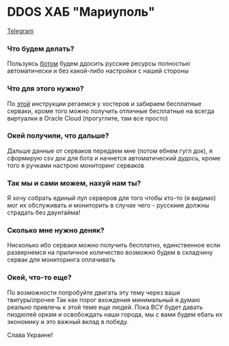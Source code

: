 # DDOS ХАБ "Мариуполь"
[Telegram](https://t.me/+mRCzl3gpeJM4ODRi)
### Что будем делать?
Пользуясь [ботом](https://itarmy.com.ua/bot/) будем ддосить русские ресурсы полностью автоматически и без какой-либо настройки с нашей стороны
### Что для этого нужно?
По [этой](https://itarmy.com.ua/vps/) инструкции регаемся у хостеров и забираем бесплатные серваки, кроме того можно получить отличные бесплатные на всегда виртуалки в Oracle Cloud (прогуглите, там все просто)
### Окей получили, что дальше?
Дальше данные от серваков передаем мне (потом ебнем гугл док), я сформирую csv док для бота и начнется автоматический дудось, кроме того я ручками настрою мониторинг серваков
### Так мы и сами можем, нахуй нам ты?
Я хочу собрать единый пул серверов для того чтобы кто-то (я видимо) мог их обслуживать и мониторить в случае чего - русскиие должны страдать без даунтайма!
### Сколько мне нужно деняк?
Нисколько ибо серваки можно получить бесплатно, единственное если развернемся на приличное количество возможно будем в складчину сервак для мониторинга оплачивать
### Окей, что-то еще?
По возможности попробуйте двигать эту тему через ваши твитуры\прочее
Так как порог вхождения минимальный я думаю реально привлечь к этой теме еще людей.
Пока ВСУ будет давать пиздюлей оркам и освобождать наши города, мы с вами будем ебать их экономику и это важный вклад в победу.

Слава Украине!
